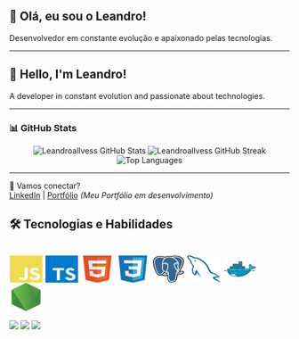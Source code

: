 ## 👋 Olá, eu sou o Leandro!

Desenvolvedor em constante evolução e apaixonado pelas tecnologias.

---

## 👋 Hello, I'm Leandro!

A developer in constant evolution and passionate about technologies.

---

### 📊 GitHub Stats

<div align="center">
  <img src="https://github-readme-stats.vercel.app/api?username=Leandroallvess&show_icons=true&theme=github_dark&hide_border=true" alt="Leandroallvess GitHub Stats" />
  <img src="https://github-readme-streak-stats.herokuapp.com/?user=Leandroallvess&theme=github-dark&hide_border=true" alt="Leandroallvess GitHub Streak" />
  <img src="https://github-readme-stats.vercel.app/api/top-langs/?username=Leandroallvess&layout=compact&theme=github_dark&hide_border=true" alt="Top Languages" />
</div>

---

🔗 Vamos conectar?  
[LinkedIn](https://www.linkedin.com/in/leandro-aallvess-dev) | [Portfólio](https://seusite.com) *(Meu Portfólio em desenvolvimento)*


## 🛠️ Tecnologias e Habilidades

<div style="display: inline_block"><br>
  <img align="center" alt="JavaScript" height="50" width="60" src="https://raw.githubusercontent.com/devicons/devicon/master/icons/javascript/javascript-plain.svg">
  <img align="center" alt="TypeScript" height="50" width="60" src="https://raw.githubusercontent.com/devicons/devicon/master/icons/typescript/typescript-plain.svg">
  <img align="center" alt="HTML" height="50" width="60" src="https://raw.githubusercontent.com/devicons/devicon/master/icons/html5/html5-original.svg">
  <img align="center" alt="CSS" height="50" width="60" src="https://raw.githubusercontent.com/devicons/devicon/master/icons/css3/css3-original.svg">
  <img align="center" alt="PostgreSQL" height="50" width="60" src="https://raw.githubusercontent.com/devicons/devicon/master/icons/postgresql/postgresql-original.svg">
  <img align="center" alt="MySQL" height="50" width="60" src="https://raw.githubusercontent.com/devicons/devicon/master/icons/mysql/mysql-original.svg">
  <img align="center" alt="Docker" height="50" width="60" src="https://raw.githubusercontent.com/devicons/devicon/master/icons/docker/docker-original.svg">
  <img align="center" alt="Node.js" height="50" width="60" src="https://raw.githubusercontent.com/devicons/devicon/master/icons/nodejs/nodejs-original.svg">
</div>

<br/>

<div style="display: inline_block">
  <img src="https://img.shields.io/badge/.NET-5C2D91?style=for-the-badge&logo=.net&logoColor=white"/>
  <img src="https://img.shields.io/badge/Vue.js-35495E?style=for-the-badge&logo=vuedotjs&logoColor=4FC08D"/>
  <img src="https://img.shields.io/badge/C%23-239120?style=for-the-badge&logo=c-sharp&logoColor=white"/>
</div>




